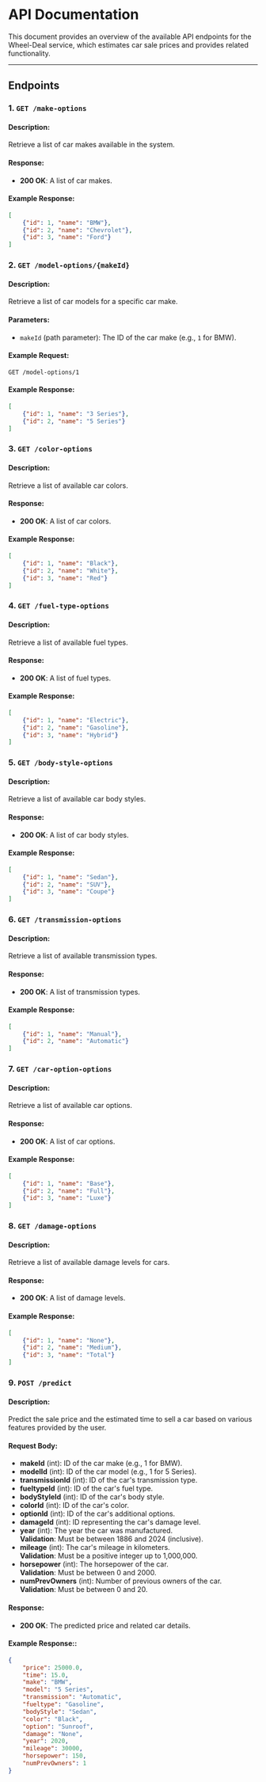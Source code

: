# API Documentation

This document provides an overview of the available API endpoints for the Wheel-Deal service, which estimates car sale prices and provides related functionality.

---

## Endpoints

### 1. `GET /make-options`
#### Description:
Retrieve a list of car makes available in the system.

#### Response:
- **200 OK**: A list of car makes.

#### Example Response:
```json
[
    {"id": 1, "name": "BMW"},
    {"id": 2, "name": "Chevrolet"},
    {"id": 3, "name": "Ford"}
]
```

### 2. `GET /model-options/{makeId}`
#### Description:
Retrieve a list of car models for a specific car make.

#### Parameters:
- `makeId` (path parameter): The ID of the car make (e.g., `1` for BMW).

#### Example Request:
```http
GET /model-options/1
```
#### Example Response:
```json
[
    {"id": 1, "name": "3 Series"},
    {"id": 2, "name": "5 Series"}
]
```

### 3. `GET /color-options`
#### Description:
Retrieve a list of available car colors.

#### Response:
- **200 OK**: A list of car colors.

#### Example Response:
```json
[
    {"id": 1, "name": "Black"},
    {"id": 2, "name": "White"},
    {"id": 3, "name": "Red"}
]
```

### 4. `GET /fuel-type-options`
#### Description:
Retrieve a list of available fuel types.

#### Response:
- **200 OK**: A list of fuel types.

#### Example Response:
```json
[
    {"id": 1, "name": "Electric"},
    {"id": 2, "name": "Gasoline"},
    {"id": 3, "name": "Hybrid"}
]
```

### 5. `GET /body-style-options`
#### Description:
Retrieve a list of available car body styles.

#### Response:
- **200 OK**: A list of car body styles.

#### Example Response:
```json
[
    {"id": 1, "name": "Sedan"},
    {"id": 2, "name": "SUV"},
    {"id": 3, "name": "Coupe"}
]
```

### 6. `GET /transmission-options`
#### Description:
Retrieve a list of available transmission types.

#### Response:
- **200 OK**: A list of transmission types.

#### Example Response:
```json
[
    {"id": 1, "name": "Manual"},
    {"id": 2, "name": "Automatic"}
]
```

### 7. `GET /car-option-options`
#### Description:
Retrieve a list of available car options.

#### Response:
- **200 OK**: A list of car options.

#### Example Response:
```json
[
    {"id": 1, "name": "Base"},
    {"id": 2, "name": "Full"},
    {"id": 3, "name": "Luxe"}
]
```

### 8. `GET /damage-options`
#### Description:
Retrieve a list of available damage levels for cars.

#### Response:
- **200 OK**: A list of damage levels.

#### Example Response:
```json
[
    {"id": 1, "name": "None"},
    {"id": 2, "name": "Medium"},
    {"id": 3, "name": "Total"}
]
```

### 9. `POST /predict`
#### Description:
Predict the sale price and the estimated time to sell a car based on various features provided by the user.

#### Request Body:
- **makeId** (int): ID of the car make (e.g., 1 for BMW).
- **modelId** (int): ID of the car model (e.g., 1 for 5 Series).
- **transmissionId** (int): ID of the car's transmission type.
- **fueltypeId** (int): ID of the car's fuel type.
- **bodyStyleId** (int): ID of the car's body style.
- **colorId** (int): ID of the car's color.
- **optionId** (int): ID of the car's additional options.
- **damageId** (int): ID representing the car's damage level.
- **year** (int): The year the car was manufactured.  
  **Validation**: Must be between 1886 and 2024 (inclusive).
- **mileage** (int): The car's mileage in kilometers.  
  **Validation**: Must be a positive integer up to 1,000,000.
- **horsepower** (int): The horsepower of the car.  
  **Validation**: Must be between 0 and 2000.
- **numPrevOwners** (int): Number of previous owners of the car.  
  **Validation**: Must be between 0 and 20.


#### Response:
- **200 OK**: The predicted price and related car details.



#### Example Response::
```json
{
    "price": 25000.0,
    "time": 15.0,
    "make": "BMW",
    "model": "5 Series",
    "transmission": "Automatic",
    "fueltype": "Gasoline",
    "bodyStyle": "Sedan",
    "color": "Black",
    "option": "Sunroof",
    "damage": "None",
    "year": 2020,
    "mileage": 30000,
    "horsepower": 150,
    "numPrevOwners": 1
}
```